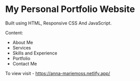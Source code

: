 # My Personal Portfolio Website 

Built using HTML, Responsive CSS And JavaScript.

Content:
- About Me
- Services
- Skills and Experience
- Portfolio
- Contact Me

To view visit - https://anna-mariemoss.netlify.app/
